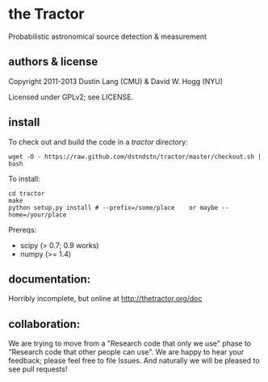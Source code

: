 # the Tractor

Probabilistic astronomical source detection & measurement

## authors & license

Copyright 2011-2013 Dustin Lang (CMU) & David W. Hogg (NYU)

Licensed under GPLv2; see LICENSE.

## install

To check out and build the code in a *tractor* directory:

    wget -O - https://raw.github.com/dstndstn/tractor/master/checkout.sh | bash

To install:

    cd tractor
    make
    python setup.py install # --prefix=/some/place    or maybe --home=/your/place

Prereqs:

* scipy (> 0.7; 0.9 works)
* numpy (>= 1.4)

## documentation:

Horribly incomplete, but online at http://thetractor.org/doc

## collaboration:

We are trying to move from a "Research code that only we use" phase to
"Research code that other people can use".  We are happy to hear your
feedback; please feel free to file Issues.  And naturally we will be
pleased to see pull requests!

